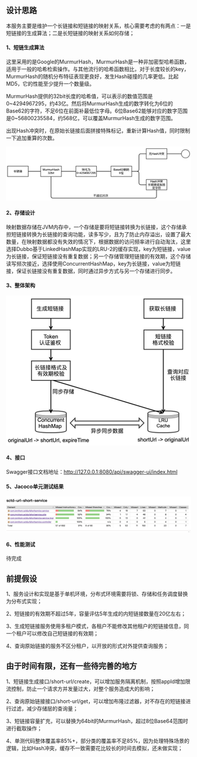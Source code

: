 ## 设计思路

​		本服务主要是维护一个长链接和短链接的映射关系，核心需要考虑的有两点：一是短链接的生成算法；二是长短链接的映射关系如何存储；

#### 1、短链生成算法

​		这里采用的是Google的MurmurHash，MurmurHash是一种非加密型哈希函数，适用于一般的哈希检索操作。与其他流行的哈希函数相比，对于长度较长的key，MurmurHash的随机分布特征表现更良好，发生Hash碰撞的几率更低。比起MD5，它的性能至少提升一个数量级。

​		MurmurHash提供的32bit长度的哈希值，可以表示的数值范围是0~4294967295，约43亿。然后将MurmurHash生成的数字转化为6位的Base62的字符，不足6位在前面补最低位字母。6位Base62能够对应的数字范围是0~56800235584，约568亿，可以覆盖MurmurHash生成的数字范围。

​		出现Hash冲突时，在原始长链接后面拼接特殊标记，重新计算Hash值，同时限制一下追加重算的次数。

![短链接生成算法](./短链接生成算法.png)

#### 2、存储设计

​		映射数据存储在JVM内存中，一个存储是要将短链接转换为长链接，这个存储承担短链接转换为长链接的查询功能，读多写少，且为了防止内存溢出，设置了最大数量，在映射数据都没有失效的情况下，根据数据的访问频率进行自动淘汰，这里选择Dubbo基于LinkedHashMap实现的LRU-2的缓存实现，key为短链接，value为长链接，保证短链接没有重复数据；另一个存储管理短链接的有效期，这个存储读写频次接近，选择使用ConcurrentHashMap，key为长链接，value为短链接，保证长链接没有重复数据，同时通过异步方式与另一个存储进行同步。

#### 3、整体架构

![整体架构](./整体架构.png)

#### 4、接口
Swagger接口文档地址：http://127.0.0.1:8080/api/swagger-ui/index.html

#### 5、Jacoco单元测试结果

![单元测试代码覆盖率](./Jacoco.png)

#### 6、性能测试
待完成

## 前提假设
1、服务设计和实现是基于单机环境，分布式环境需要将锁、存储和任务调度替换为分布式实现；

2、短链接的有效期不超过5年，容量评估5年生成的内短链接数量在20亿左右；

3、生成短链接服务使用多租户模式，各租户不能修改其他租户的短链接信息，同一个租户可以修改自己短链接的有效期；

4、查询原始链接的服务不区分租户，以开放的形式对外提供查询服务；



## 由于时间有限，还有一些待完善的地方

1、短链接生成接口/short-url/create，可以增加服务隔离机制，按照appId增加限流控制，防止一个请求方并发量过大，对整个服务造成大的影响；

2、查询原始链接接口/short-url/get，可以增加布隆过滤器，对不存在的短链接进行过滤，减少存储层的查询量；

3、短链接容量扩充，可以替换为64bit的MurmurHash，超过8位Base64范围时进行截取操作；

4、单测代码整体覆盖率85%+，部分类的覆盖率不足85%，因为处理特殊场景的逻辑，比如Hash冲突，缓存不一致需要花比较长的时间去模拟，还未做实现；
